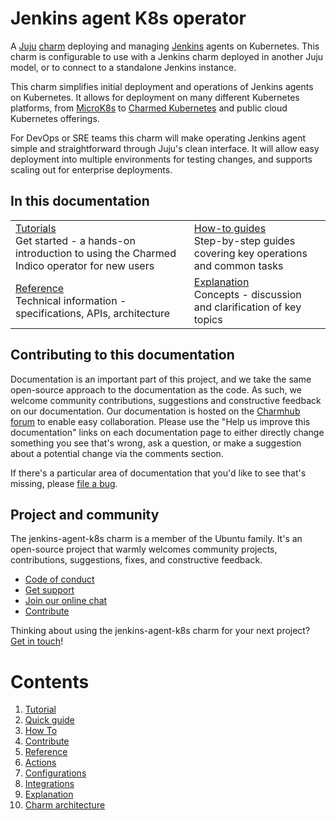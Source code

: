# Jenkins agent K8s operator

A [Juju](https://juju.is/) [charm](https://juju.is/docs/olm/charmed-operators) deploying and managing [Jenkins](https://www.jenkins.io/) agents on Kubernetes. This charm is configurable to use with a Jenkins charm deployed in another Juju model, or to connect to a standalone Jenkins instance.

This charm simplifies initial deployment and operations of Jenkins agents on Kubernetes. It allows for deployment on many different Kubernetes platforms, from [MicroK8s](https://microk8s.io) to [Charmed Kubernetes](https://ubuntu.com/kubernetes/charmed-k8s) and public cloud Kubernetes offerings.

For DevOps or SRE teams this charm will make operating Jenkins agent simple and straightforward through Juju's clean interface. It will allow easy deployment into multiple environments for testing changes, and supports scaling out for enterprise deployments.

## In this documentation

| | |
|--|--|
|  [Tutorials](https://charmhub.io/jenkins-agent-k8s/docs/tutorial-getting-started)</br>  Get started - a hands-on introduction to using the Charmed Indico operator for new users </br> |  [How-to guides](https://charmhub.io/jenkins-agent-k8s/docs/how-to-contribute) </br> Step-by-step guides covering key operations and common tasks |
| [Reference](https://charmhub.io/jenkins-agent-k8s/docs/reference-actions) </br> Technical information - specifications, APIs, architecture | [Explanation](https://charmhub.io/jenkins-agent-k8s/docs/explanation-charm-architecture) </br> Concepts - discussion and clarification of key topics  |


## Contributing to this documentation

Documentation is an important part of this project, and we take the same open-source approach to the documentation as the code. As such, we welcome community contributions, suggestions and constructive feedback on our documentation. Our documentation is hosted on the [Charmhub forum](https://discourse.charmhub.io/t/jenkins-agent-documentation-overview/3982) to enable easy collaboration. Please use the "Help us improve this documentation" links on each documentation page to either directly change something you see that's wrong, ask a question, or make a suggestion about a potential change via the comments section.

If there's a particular area of documentation that you'd like to see that's missing, please [file a bug](https://github.com/canonical/jenkins-agent-k8s-operator/issues).

## Project and community

The jenkins-agent-k8s charm is a member of the Ubuntu family. It's an open-source project that warmly welcomes community 
projects, contributions, suggestions, fixes, and constructive feedback.

- [Code of conduct](https://ubuntu.com/community/code-of-conduct)
- [Get support](https://discourse.charmhub.io/)
- [Join our online chat](https://matrix.to/#/#charmhub-charmdev:ubuntu.com)
- [Contribute](https://github.com/canonical/jenkins-agent-k8s-operator/blob/9b7b1452328b185d0149eedde29e5746b057893b/CONTRIBUTING.md)

Thinking about using the jenkins-agent-k8s charm for your next project? 
[Get in touch](https://matrix.to/#/#charmhub-charmdev:ubuntu.com)!

# Contents

1. [Tutorial](tutorial)
  1. [Quick guide](tutorial/getting-started.md)
1. [How To](how-to)
  1. [Contribute](how-to/contribute.md)
1. [Reference](reference)
  1. [Actions](reference/actions.md)
  1. [Configurations](reference/configurations.md)
  1. [Integrations](reference/integrations.md)
1. [Explanation](explanation)
  1. [Charm architecture](explanation/charm-architecture.md)
